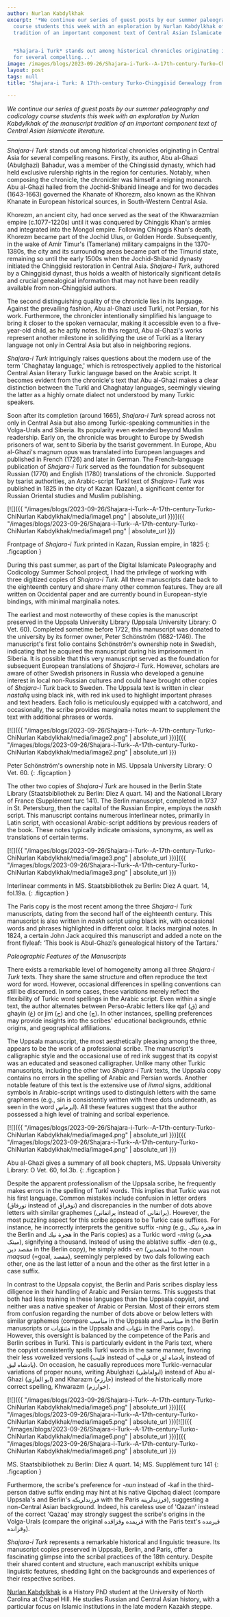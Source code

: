 ```yaml
---
author: Nurlan Kabdylkhak
excerpt: '*We continue our series of guest posts by our summer paleography and codicology
  course students this week with an exploration by Nurlan Kabdylkhak of the manuscript
  tradition of an important component text of Central Asian Islamicate literature.*


  *Shajara-i Turk* stands out among historical chronicles originating in Central Asia
  for several compelling...'
image: /images/blogs/2023-09-26/Shajara-i-Turk--A-17th-century-Turko-ChiNurlan Kabdylkhak/media/image1.png
layout: post
tags: null
title: 'Shajara-i Turk: A 17th-century Turko-Chinggisid Genealogy from Central Asia'

---
```

*We continue our series of guest posts by our summer paleography and codicology course students this week with an exploration by Nurlan Kabdylkhak of the manuscript tradition of an important component text of Central Asian Islamicate literature.*

___________________________


*Shajara-i Turk* stands out among historical chronicles originating in Central Asia for several compelling reasons. Firstly, its author, Abu al-Ghazi (Abulghazi) Bahadur, was a member of the Chingissid dynasty, which had held exclusive rulership rights in the region for centuries. Notably, when composing the chronicle, the chronicler was himself a reigning monarch. Abu al-Ghazi hailed from the Jochid-Shibanid lineage and for two decades (1643-1663) governed the Khanate of Khorezm, also known as the Khivan Khanate in European historical sources, in South-Western Central Asia.

Khorezm, an ancient city, had once served as the seat of the Khwarazmian empire (c.1077-1220s) until it was conquered by Chinggis Khan\'s armies and integrated into the Mongol empire. Following Chinggis Khan\'s death, Khorezm became part of the Jochid Ulus, or Golden Horde. Subsequently, in the wake of Amir Timur\'s (Tamerlane) military campaigns in the 1370-1380s, the city and its surrounding areas became part of the Timurid state, remaining so until the early 1500s when the Jochid-Shibanid dynasty initiated the Chinggisid restoration in Central Asia. *Shajara-i Turk*, authored by a Chinggisid dynast, thus holds a wealth of historically significant details and crucial genealogical information that may not have been readily available from non-Chinggisid authors.

The second distinguishing quality of the chronicle lies in its language. Against the prevailing fashion, Abu al-Ghazi used Turkî, not Persian, for his work. Furthermore, the chronicler intentionally simplified his language to bring it closer to the spoken vernacular, making it accessible even to a five-year-old child, as he aptly notes. In this regard, Abu al-Ghazi\'s works represent another milestone in solidifying the use of Turkî as a literary language not only in Central Asia but also in neighboring regions.

*Shajara-i Turk* intriguingly raises questions about the modern use of the term \'Chaghatay language,\' which is retrospectively applied to the historical Central Asian literary Turkic language based on the Arabic script. It becomes evident from the chronicle\'s text that Abu al-Ghazi makes a clear distinction between the Turkî and Chaghatay languages, seemingly viewing the latter as a highly ornate dialect not understood by many Turkic speakers.

Soon after its completion (around 1665), *Shajara-i Turk* spread across not only in Central Asia but also among Turkic-speaking communities in the Volga-Urals and Siberia. Its popularity even extended beyond Muslim readership. Early on, the chronicle was brought to Europe by Swedish prisoners of war, sent to Siberia by the tsarist government. In Europe, Abu al-Ghazi\'s magnum opus was translated into European languages and published in French (1726) and later in German. The French-language publication of *Shajara-i Turk* served as the foundation for subsequent Russian (1770) and English (1780) translations of the chronicle. Supported by tsarist authorities, an Arabic-script Turkî text of *Shajara-i Turk* was published in 1825 in the city of Kazan (Qazan), a significant center for Russian Oriental studies and Muslim publishing.

[![]({{ "/images/blogs/2023-09-26/Shajara-i-Turk--A-17th-century-Turko-ChiNurlan Kabdylkhak/media/image1.png" | absolute_url }})]({{ "/images/blogs/2023-09-26/Shajara-i-Turk--A-17th-century-Turko-ChiNurlan Kabdylkhak/media/image1.png" | absolute_url }})

Frontpage of *Shajara-i Turk* printed in Kazan, Russian empire, in 1825
{: .figcaption }

During this past summer, as part of the Digital Islamicate Paleography and Codicology Summer School project, I had the privilege of working with three digitized copies of *Shajara-i Turk*. All three manuscripts date back to the eighteenth century and share many other common features. They are all written on Occidental paper and are currently bound in European-style bindings, with minimal marginalia notes.

The earliest and most noteworthy of these copies is the manuscript preserved in the Uppsala University Library (Uppsala University Library: O Vet. 60). Completed sometime before 1722, this manuscript was donated to the university by its former owner, Peter Schönström (1682-1746). The manuscript\'s first folio contains Schönström's ownership note in Swedish, indicating that he acquired the manuscript during his imprisonment in Siberia. It is possible that this very manuscript served as the foundation for subsequent European translations of *Shajara-i Turk*. However, scholars are aware of other Swedish prisoners in Russia who developed a genuine interest in local non-Russian cultures and could have brought other copies of *Shajara-i Turk* back to Sweden. The Uppsala text is written in clear *nastaliq* using black ink, with red ink used to highlight important phrases and text headers. Each folio is meticulously equipped with a catchword, and occasionally, the scribe provides marginalia notes meant to supplement the text with additional phrases or words.

[![]({{ "/images/blogs/2023-09-26/Shajara-i-Turk--A-17th-century-Turko-ChiNurlan Kabdylkhak/media/image2.png" | absolute_url }})]({{ "/images/blogs/2023-09-26/Shajara-i-Turk--A-17th-century-Turko-ChiNurlan Kabdylkhak/media/image2.png" | absolute_url }})

Peter Schönström's ownership note in MS. Uppsala University Library: O Vet. 60.
{: .figcaption }

The other two copies of *Shajara-i Turk* are housed in the Berlin State Library (Staatsbibliothek zu Berlin: Diez A quart. 14) and the National Library of France (Supplément turc 141). The Berlin manuscript, completed in 1737 in St. Petersburg, then the capital of the Russian Empire, employs the *naskh* script. This manuscript contains numerous interlinear notes, primarily in Latin script, with occasional Arabic-script additions by previous readers of the book. These notes typically indicate omissions, synonyms, as well as translations of certain terms.

[![]({{ "/images/blogs/2023-09-26/Shajara-i-Turk--A-17th-century-Turko-ChiNurlan Kabdylkhak/media/image3.png" | absolute_url }})]({{ "/images/blogs/2023-09-26/Shajara-i-Turk--A-17th-century-Turko-ChiNurlan Kabdylkhak/media/image3.png" | absolute_url }})

Interlinear comments in MS. Staatsbibliothek zu Berlin: Diez A quart. 14, fol.19a.
{: .figcaption }

The Paris copy is the most recent among the three *Shajara-i Turk* manuscripts, dating from the second half of the eighteenth century. This manuscript is also written in *naskh* script using black ink, with occasional words and phrases highlighted in different color. It lacks marginal notes. In 1824, a certain John Jack acquired this manuscript and added a note on the front flyleaf: \'This book is Abul-Ghaziʾs genealogical history of the Tartars.'

*Paleographic Features of the Manuscripts*

There exists a remarkable level of homogeneity among all three *Shajara-i Turk* texts. They share the same structure and often reproduce the text word for word. However, occasional differences in spelling conventions can still be discerned. In some cases, these variations merely reflect the flexibility of Turkic word spellings in the Arabic script. Even within a single text, the author alternates between Perso-Arabic letters like qaf (ق) and ghayin (غ) or jim (ج) and che (چ). In other instances, spelling preferences may provide insights into the scribes\' educational backgrounds, ethnic origins, and geographical affiliations.

The Uppsala manuscript, the most aesthetically pleasing among the three, appears to be the work of a professional scribe. The manuscript\'s calligraphic style and the occasional use of red ink suggest that its copyist was an educated and seasoned calligrapher. Unlike many other Turkic manuscripts, including the other two *Shajara-i Turk* texts, the Uppsala copy contains no errors in the spelling of Arabic and Persian words. Another notable feature of this text is the extensive use of *ihmal* signs, additional symbols in Arabic-script writings used to distinguish letters with the same graphemes (e.g., sin is consistently written with three dots underneath, as seen in the word ایرماڛ). All these features suggest that the author possessed a high level of training and scribal experience.

[![]({{ "/images/blogs/2023-09-26/Shajara-i-Turk--A-17th-century-Turko-ChiNurlan Kabdylkhak/media/image4.png" | absolute_url }})]({{ "/images/blogs/2023-09-26/Shajara-i-Turk--A-17th-century-Turko-ChiNurlan Kabdylkhak/media/image4.png" | absolute_url }})

Abu al-Ghazi gives a summary of all book chapters, MS. Uppsala University Library: O Vet. 60, fol.3b.
{: .figcaption }

Despite the apparent professionalism of the Uppsala scribe, he frequently makes errors in the spelling of Turkî words. This implies that Turkic was not his first language. Common mistakes include confusion in letter orders (تورفاق instead of توفراق) and discrepancies in the number of dots above letters with similar graphemes (یراتفانی instead of یراتقانی). However, the most puzzling aspect for this scribe appears to be Turkic case suffixes. For instance, he incorrectly interprets the genitive suffix -*ning* (e.g., هجرة نینک in the Berlin and هجرة نيك in the Paris copies) as a Turkic word -*ming* (هحرة مینک), signifying a thousand. Instead of using the ablative suffix -*den* (e.g., مقصد دین in the Berlin copy), he simply adds -*en* (مقصدین) to the noun *maqsud* (=goal, مقصد), seemingly perplexed by two dals following each other, one as the last letter of a noun and the other as the first letter in a case suffix.

In contrast to the Uppsala copyist, the Berlin and Paris scribes display less diligence in their handling of Arabic and Persian terms. This suggests that both had less training in these languages than the Uppsala copyist, and neither was a native speaker of Arabic or Persian. Most of their errors stem from confusion regarding the number of dots above or below letters with similar graphemes (compare مناسب in the Uppsala and میتاسب in the Berlin manuscripts or مثنوّیات in the Uppsala and نثوّیات in the Paris copy). However, this oversight is balanced by the competence of the Paris and Berlin scribes in Turkî. This is particularly evident in the Paris text, where the copyist consistently spells Turkî words in the same manner, favoring their less vowelized versions (قلیب instead of قیلیب or پادشاه لق instead of پادشاه لیق). On occasion, he casually reproduces more Turkic-vernacular variations of proper nouns, writing Abulghazi (ابولغاظی) instead of Abu al-Ghazi (ابو الغازی) and Kharazm (خارزم) instead of the historically more correct spelling, Khwarazm (خوارزم).

[![]({{ "/images/blogs/2023-09-26/Shajara-i-Turk--A-17th-century-Turko-ChiNurlan Kabdylkhak/media/image5.png" | absolute_url }})]({{ "/images/blogs/2023-09-26/Shajara-i-Turk--A-17th-century-Turko-ChiNurlan Kabdylkhak/media/image5.png" | absolute_url }})[![]({{ "/images/blogs/2023-09-26/Shajara-i-Turk--A-17th-century-Turko-ChiNurlan Kabdylkhak/media/image6.png" | absolute_url }})]({{ "/images/blogs/2023-09-26/Shajara-i-Turk--A-17th-century-Turko-ChiNurlan Kabdylkhak/media/image6.png" | absolute_url }})

MS. Staatsbibliothek zu Berlin: Diez A quart. 14; MS. Supplément turc 141
{: .figcaption }

Furthermore, the scribe\'s preference for -*nun* instead of -kaf in the third-person dative suffix ending may hint at his native Qipchaq dialect (compare Uppsala\'s and Berlin\'s فرزندلريكه with the Paris فرزندلرينه), suggesting a non-Central Asian background. Indeed, his careless use of \'Qazan\' instead of the correct \'Qazaq\' may strongly suggest the scribe\'s origins in the Volga-Urals (compare the original قریمده وقزاقده with the Paris text\'s قيرمده وقزانده).

*Shajara-i Turk* represents a remarkable historical and linguistic treasure. Its manuscript copies preserved in Uppsala, Berlin, and Paris, offer a fascinating glimpse into the scribal practices of the 18th century. Despite their shared content and structure, each manuscript exhibits unique linguistic features, shedding light on the backgrounds and experiences of their respective scribes.

[Nurlan Kabdylkhak](https://history.unc.edu/graduate-student/nurlan-kabdylkhak/) is a History PhD student at the University of North Carolina at Chapel Hill. He studies Russian and Central Asian history, with a particular focus on Islamic institutions in the late modern Kazakh steppe.
